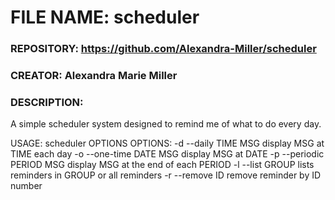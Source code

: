 # FILE NAME:  scheduler
### REPOSITORY:  https://github.com/Alexandra-Miller/scheduler
### CREATOR:  Alexandra Marie Miller
### DESCRIPTION:
A simple scheduler system designed to remind me of what to do every day.

USAGE: scheduler OPTIONS
  OPTIONS:
  -d --daily      TIME    MSG     display MSG at TIME each day
  -o --one-time   DATE    MSG     display MSG at DATE
  -p --periodic   PERIOD  MSG     display MSG at the end of each PERIOD
  -l --list       GROUP           lists reminders in GROUP or all reminders
  -r --remove     ID              remove reminder by ID number

